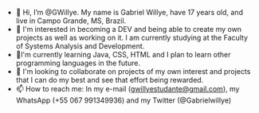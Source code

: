- 👋 Hi, I’m @GWillye. My name is Gabriel Willye, have 17 years old, and live in Campo Grande, MS, Brazil.
- 👀 I'm interested in becoming a DEV and being able to create my own projects as well as working on it. I am currently studying at the Faculty of Systems Analysis and Development.
- 🌱I'm currently learning Java, CSS, HTML and I plan to learn other programming languages in the future.
- 💞️ I'm looking to collaborate on projects of my own interest and projects that I can do my best and see that effort being rewarded.
- 📫 How to reach me: In my e-mail (gwillyestudante@gmail.com), my WhatsApp (+55 067 991349936) and my Twitter (@Gabrielwillye)

<!---
GWillye/GWillye is a ✨ special ✨ repository because its `README.md` (this file) appears on your GitHub profile.
You can click the Preview link to take a look at your changes.
--->
